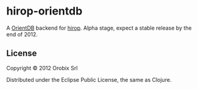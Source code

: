 # hirop-orientdb

A [OrientDB](http://www.orientdb.org/) backend for [hirop](https://github.com/orobix/hirop). Alpha stage, expect a stable release by the end of 2012.

## License

Copyright © 2012 Orobix Srl

Distributed under the Eclipse Public License, the same as Clojure.
